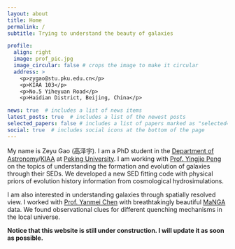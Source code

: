 ```yaml
---
layout: about
title: Home
permalink: /
subtitle: Trying to understand the beauty of galaxies

profile:
  align: right
  image: prof_pic.jpg
  image_circular: false # crops the image to make it circular
  address: >
    <p>zygao@stu.pku.edu.cn</p>
    <p>KIAA 103</p>
    <p>No.5 Yiheyuan Road</p>
    <p>Haidian District, Beijing, China</p>

news: true  # includes a list of news items
latest_posts: true  # includes a list of the newest posts
selected_papers: false # includes a list of papers marked as "selected={true}"
social: true  # includes social icons at the bottom of the page
---
```


My name is Zeyu Gao (高泽宇). I am a PhD student in the [Department of Astronomy](http://vega.bac.pku.edu.cn/)/[KIAA](https://kiaa.pku.edu.cn/) at [Peking University](http://www.pku.edu.cn/). I am working with [Prof. Yingjie Peng](https://kiaa.pku.edu.cn/info/1010/1016.htm) on the topics of understanding the formation and evolution of galaxies through their SEDs. We developed a new SED fitting code with physical priors of evolution history information from cosmological hydrosimulations.

I am also interested in understanding galaxies through spatially resolved view. I worked with [Prof. Yanmei Chen](https://astronomy.nju.edu.cn/szll/szgk/js/20190816/i13833.html) with breathtakingly beautiful [MaNGA](https://www.sdss4.org/dr17/manga/) data. We found observational clues for different quenching mechanisms in the local universe.


**Notice that this website is still under construction. I will update it as soon as possible.**

<div style="display:none">
Put your address / P.O. box / other info right below your picture. You can also disable any of these elements by editing `profile` property of the YAML header of your `_pages/about.md`. Edit `_bibliography/papers.bib` and Jekyll will render your [publications page](/al-folio/publications/) automatically.
</div>


